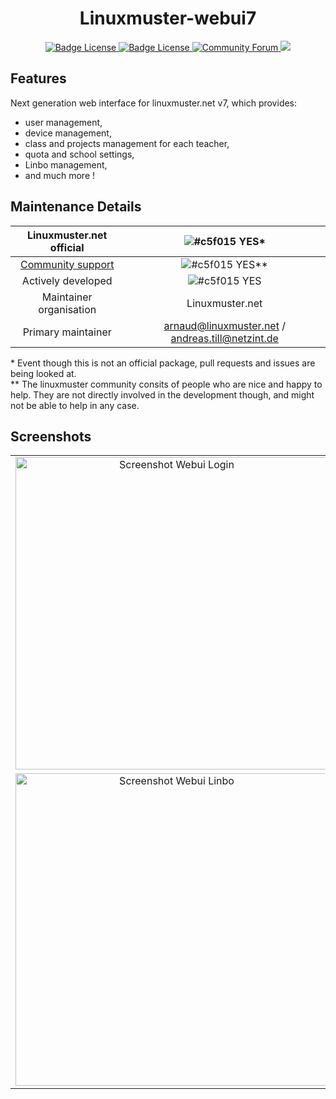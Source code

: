<h1 align="center">
    Linuxmuster-webui7
</h1>

<p align="center">
    <a href="https://raw.githubusercontent.com/ajenti/ajenti/master/LICENSE">
        <img src="https://img.shields.io/badge/Python-v3-green" alt="Badge License" />
    </a>
    <a href="https://raw.githubusercontent.com/ajenti/ajenti/master/LICENSE"> 
        <img src="https://img.shields.io/github/license/linuxmuster/linuxmuster-webui7?label=License" alt="Badge License" />
    </a>
    <a href="https://ask.linuxmuster.net">
        <img src="https://img.shields.io/discourse/users?logo=discourse&logoColor=white&server=https%3A%2F%2Fask.linuxmuster.net" alt="Community Forum"/>
    </a>
    <a href="https://crowdin.com/project/linuxmusternet">
        <img src="https://badges.crowdin.net/linuxmusternet/localized.svg" />
    </a>
</p>

## Features

Next generation web interface for linuxmuster.net v7, which provides:

 * user management,
 * device management,
 * class and projects management for each teacher,
 * quota and school settings,
 * Linbo management,
 * and much more !

## Maintenance Details

Linuxmuster.net official | ![#c5f015](https://via.placeholder.com/15/c5f015/000000?text=+)  YES*
:---: | :---: 
[Community support](https://ask.linuxmuster.net) | ![#c5f015](https://via.placeholder.com/15/c5f015/000000?text=+)  YES**
Actively developed | ![#c5f015](https://via.placeholder.com/15/c5f015/000000?text=+)  YES
Maintainer organisation |  Linuxmuster.net
Primary maintainer | arnaud@linuxmuster.net  / andreas.till@netzint.de  
    
\* Event though this is not an official package, pull requests and issues are being looked at.  
** The linuxmuster community consits of people who are nice and happy to help. They are not directly involved in the development though, and might not be able to help in any case.

## Screenshots

<table align="center">
    <tr>
        <td align="center">
            <a href="https://raw.githubusercontent.com/linuxmuster-webui7/release/docs_src/_static/webui-login.png">
                <img src="docs_src/static/webui-login.png" alt="Screenshot Webui Login" width="500px" />
            </a>
        </td>
        <td align="center">
            <a href="https://raw.githubusercontent.com/linuxmuster-webui7/release/docs_src/_static/webui-class.png">
                <img src="docs_src/static/webui-class.png" alt="Screenshot Webui Session" width="500px" />
            </a>
        </td>
    </tr>
    <tr>
        <td align="center">
            <a href="https://raw.githubusercontent.com/linuxmuster-webui7/release/docs_src/_static/webui-linbo.png">
                <img src="docs_src/static/webui-linbo.png" alt="Screenshot Webui Linbo" width="500px" />
            </a>
        </td>
        <td align="center">
            <a href="https://raw.githubusercontent.com/linuxmuster-webui7/release/docs_src/_static/webui-user.png">
                <img src="docs_src/static/webui-user.png" alt="Screenshot Webui User" width="500px" />
            </a>
        </td>
    </tr>
</table>
